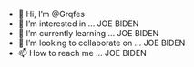 - 👋 Hi, I’m @Grqfes
- 👀 I’m interested in ... JOE BIDEN
- 🌱 I’m currently learning ... JOE BIDEN
- 💞️ I’m looking to collaborate on ... JOE BIDEN
- 📫 How to reach me ...  JOE BIDEN

<!---
Grqfes/Grqfes is a ✨ special ✨ repository because its `README.md` (this file) appears on your GitHub profile.
You can click the Preview link to take a look at your changes.
--->
